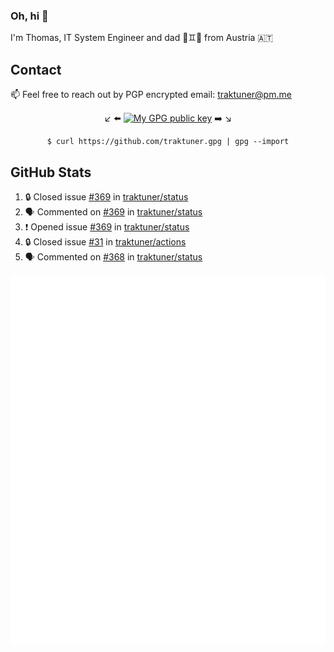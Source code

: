 ### Oh, hi 👋

I'm Thomas, IT System Engineer and dad 👶♊️👶 from Austria 🇦🇹

<!--
**traktuner/traktuner** is a ✨ _special_ ✨ repository because its `README.md` (this file) appears on your GitHub profile.

Here are some ideas to get you started:

- 🔭 I’m currently working on ...
- 🌱 I’m currently learning ...
- 👯 I’m looking to collaborate on ...
- 🤔 I’m looking for help with ...
- 💬 Ask me about ...
- 📫 How to reach me: ...
- 😄 Pronouns: ...
- ⚡ Fun fact: ...
-->

## Contact
📫 Feel free to reach out by PGP encrypted email:
traktuner@pm.me

<div align="center" markdown="1">

↙️ ⬅️ [![My GPG public key](https://img.shields.io/badge/PGP%20public%20key-6D4AFF?style=for-the-badge)](https://github.com/traktuner.gpg) ➡️ ↘️

```shell
$ curl https://github.com/traktuner.gpg | gpg --import
```

</div>

## GitHub Stats
<!--START_SECTION:activity-->
1. 🔒 Closed issue [#369](https://github.com/traktuner/status/issues/369) in [traktuner/status](https://github.com/traktuner/status)
2. 🗣 Commented on [#369](https://github.com/traktuner/status/issues/369#issuecomment-2143267320) in [traktuner/status](https://github.com/traktuner/status)
3. ❗ Opened issue [#369](https://github.com/traktuner/status/issues/369) in [traktuner/status](https://github.com/traktuner/status)
4. 🔒 Closed issue [#31](https://github.com/traktuner/actions/issues/31) in [traktuner/actions](https://github.com/traktuner/actions)
5. 🗣 Commented on [#368](https://github.com/traktuner/status/issues/368#issuecomment-2132596194) in [traktuner/status](https://github.com/traktuner/status)
<!--END_SECTION:activity-->

![](https://github.com/traktuner/traktuner/blob/master/generated/overview.svg)
![](https://github.com/traktuner/traktuner/blob/master/generated/languages.svg)
